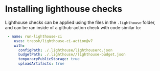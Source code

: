 # Installing lighthouse checks

Lighthouse checks can be applied using the files in the `.lighthouse` folder,
and can be ran inside of a github-action check with code similar to:

```yaml
 - name: run-lighthouse-ci
    uses: treosh/lighthouse-ci-action@v7
    with:
      configPath: ./.lighthouse/lighthouserc.json
      budgetPath: ./.lighthouse//lighthouse-budget.json
      temporaryPublicStorage: true
      uploadArtifacts: true
```
